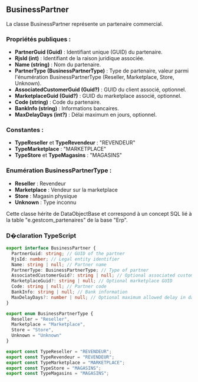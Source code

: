 ﻿## BusinessPartner

La classe BusinessPartner représente un partenaire commercial.

### Propriétés publiques :
- **PartnerGuid (Guid)** : Identifiant unique (GUID) du partenaire.
- **RjsId (int)** : Identifiant de la raison juridique associée.
- **Name (string)** : Nom du partenaire.
- **PartnerType (BusinessPartnerType)** : Type de partenaire, valeur parmi l'énumération BusinessPartnerType (Reseller, Marketplace, Store, Unknown).
- **AssociatedCustomerGuid (Guid?)** : GUID du client associé, optionnel.
- **MarketplaceGuid (Guid?)** : GUID du marketplace associé, optionnel.
- **Code (string)** : Code du partenaire.
- **BankInfo (string)** : Informations bancaires.
- **MaxDelayDays (int?)** : Délai maximum en jours, optionnel.

### Constantes :
- **TypeReseller** et **TypeRevendeur** : "REVENDEUR"
- **TypeMarketplace** : "MARKETPLACE"
- **TypeStore** et **TypeMagasins** : "MAGASINS"

### Enumération BusinessPartnerType :
- **Reseller** : Revendeur
- **Marketplace** : Vendeur sur la marketplace
- **Store** : Magasin physique
- **Unknown** : Type inconnu

Cette classe hérite de DataObjectBase et correspond à un concept SQL lié à la table "e.gestcom_partenaires" de la base "Erp".

### D�claration TypeScript
```typescript
export interface BusinessPartner {
  PartnerGuid: string; // GUID of the partner
  RjsId: number; // Legal entity identifier
  Name: string | null; // Partner name
  PartnerType: BusinessPartnerType; // Type of partner
  AssociatedCustomerGuid?: string | null; // Optional associated customer GUID
  MarketplaceGuid?: string | null; // Optional marketplace GUID
  Code: string | null; // Partner code
  BankInfo: string | null; // Bank information
  MaxDelayDays?: number | null; // Optional maximum allowed delay in days
}

export enum BusinessPartnerType {
  Reseller = "Reseller",
  Marketplace = "Marketplace",
  Store = "Store",
  Unknown = "Unknown"
}

export const TypeReseller = "REVENDEUR";
export const TypeRevendeur = "REVENDEUR";
export const TypeMarketplace = "MARKETPLACE";
export const TypeStore = "MAGASINS";
export const TypeMagasins = "MAGASINS";
```